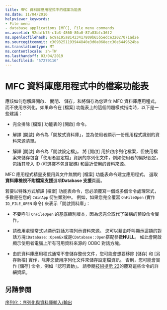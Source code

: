 ```yaml
---
title: MFC 資料庫應用程式中的檔案功能表
ms.date: 11/04/2016
helpviewer_keywords:
- File menu
- database applications [MFC], File menu commands
ms.assetid: 92dafb75-c1b3-4860-80a0-87a83bfc36f2
ms.openlocfilehash: 6c9a195a81423417809b65b5edce32027071ad2e
ms.sourcegitcommit: c3093251193944840e3d0a068ecc30e6449624ba
ms.translationtype: MT
ms.contentlocale: zh-TW
ms.lasthandoff: 03/04/2019
ms.locfileid: "57279116"
---
```

# <a name="file-menu-in-an-mfc-database-application"></a>MFC 資料庫應用程式中的檔案功能表

應該如何您解譯開啟、 關閉、 儲存，和將儲存為您建立 MFC 資料庫應用程式，而不使用序列化，如果命令在 [檔案] 功能表上的這個問題樣式指南時，以下是一些建議：

- 完全排除 [檔案] 功能表的 [開啟] 命令。

- 解譯 [開啟] 命令為「開放式資料庫」，並為使用者顯示一份應用程式識別的資料來源清單。

- 解譯 [開啟] 命令為「開啟設定檔」。 將 [開啟] 用於啟序列化檔案，但使用檔案來儲存包含「使用者設定檔」資訊的序列化文件，例如使用者的偏好設定，包括其登入 ID (可選擇不包含密碼) 和最近使用的資料來源。

MFC 應用程式精靈支援用與文件無關的 [檔案] 功能表命令建立應用程式。 選取 **資料庫檢視不附檔案支援**選項**Database 支援**頁面。

若要以特殊方式解譯 [檔案] 功能表命令，您必須覆寫一個或多個命令處理常式，多數是在您的 `CWinApp` 衍生類別中。 例如，如果您完全覆寫 `OnFileOpen` (實作 `ID_FILE_OPEN` 命令) 來表示「開啟資料庫」：

- 不要呼叫 `OnFileOpen` 的基底類別版本，因為您完全取代了架構的預設命令實作。

- 請改用處理常式以顯示對話方塊列示資料來源。 您可以藉由呼叫顯示這類的對話方塊`CDatabase::OpenEx`或是`CDatabase::Open`搭配參數**NULL**。 如此會開啟顯示使用者電腦上所有可用資料來源的 ODBC 對話方塊。

- 由於資料庫應用程式通常不會儲存整份文件，您可能會想要移除 [儲存] 和 [另存新檔] 實作，除非您使用序列化文件來儲存設定檔資訊。 否則，您可能會實作 [儲存] 命令，例如「認可異動」。 請參閱[技術提示 22](../mfc/tn022-standard-commands-implementation.md)的覆寫這些命令的詳細資訊。

## <a name="see-also"></a>另請參閱

[序列化：序列化與資料庫輸入/輸出](../mfc/serialization-serialization-vs-database-input-output.md)
